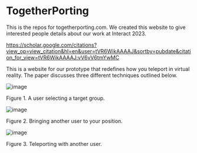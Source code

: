 # TogetherPorting

This is the repos for togetherporting.com. We created this website to give interested people details about our work at Interact 2023.

https://scholar.google.com/citations?view_op=view_citation&hl=en&user=tVR6WikAAAAJ&sortby=pubdate&citation_for_view=tVR6WikAAAAJ:vV6vV6tmYwMC

This is a website for our prototype that redefines how you teleport in virtual reality. The paper discusses three different techniques outlined below.

![image](https://github.com/GavWood/TogetherPorting/assets/17795588/39d4e211-585f-4432-81c7-48bd027cf537)

Figure 1. A user selecting a target group.

![image](https://github.com/GavWood/TogetherPorting/assets/17795588/69c06890-6d59-4d22-9c80-1db24ccd70fb)

Figure 2. Bringing another user to your position.

![image](https://github.com/GavWood/TogetherPorting/assets/17795588/2b837671-7d5a-46ce-aa47-34ab303e5a66)

Figure 3. Teleporting with another user.
